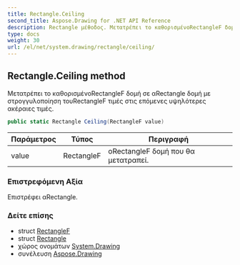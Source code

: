 ```yaml
---
title: Rectangle.Ceiling
second_title: Aspose.Drawing for .NET API Reference
description: Rectangle μέθοδος. Μετατρέπει το καθορισμένοRectangleF δομή σε αRectangle δομή με στρογγυλοποίηση τουRectangleF τιμές στις επόμενες υψηλότερες ακέραιες τιμές.
type: docs
weight: 30
url: /el/net/system.drawing/rectangle/ceiling/
---
```

## Rectangle.Ceiling method

Μετατρέπει το καθορισμένοRectangleF δομή σε αRectangle δομή με στρογγυλοποίηση τουRectangleF τιμές στις επόμενες υψηλότερες ακέραιες τιμές.

```csharp
public static Rectangle Ceiling(RectangleF value)
```

| Παράμετρος | Τύπος | Περιγραφή |
| --- | --- | --- |
| value | RectangleF | οRectangleF δομή που θα μετατραπεί. |

### Επιστρεφόμενη Αξία

Επιστρέφει αRectangle.

### Δείτε επίσης

* struct [RectangleF](../../rectanglef/)
* struct [Rectangle](../)
* χώρος ονομάτων [System.Drawing](../../rectangle/)
* συνέλευση [Aspose.Drawing](../../../)



